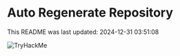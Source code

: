 # Auto Regenerate Repository

This README was last updated: 2024-12-31 03:51:08

 ![TryHackMe](https://tryhackme.com/badge/533634)